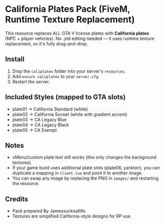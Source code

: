 # California Plates Pack (FiveM, Runtime Texture Replacement)

This resource replaces ALL GTA V license plates with **California plates** (NPC + player vehicles).
No .ytd editing needed — it uses runtime texture replacement, so it's fully drag-and-drop.

## Install
1) Drop the `caliplates` folder into your server's `resources`.
2) Add `ensure caliplates` to your `server.cfg`.
3) Restart the server.

## Included Styles (mapped to GTA slots)
- plate01 → California Standard (white)
- plate02 → California Sunset (white with gradient accent)
- plate03 → CA Legacy Blue
- plate04 → CA Legacy Black
- plate05 → CA Exempt

## Notes
- vMenu/custom plate text still works (this only changes the background textures).
- If your game build uses additional plate slots (plate06, yankton), you can duplicate a mapping in `client.lua` and point it to another image.
- You can swap any image by replacing the PNG in `images/` and restarting the resource.

## Credits
- Pack prepared By Jamessucksatlife.
- Textures are simplified California-style designs for RP use.
